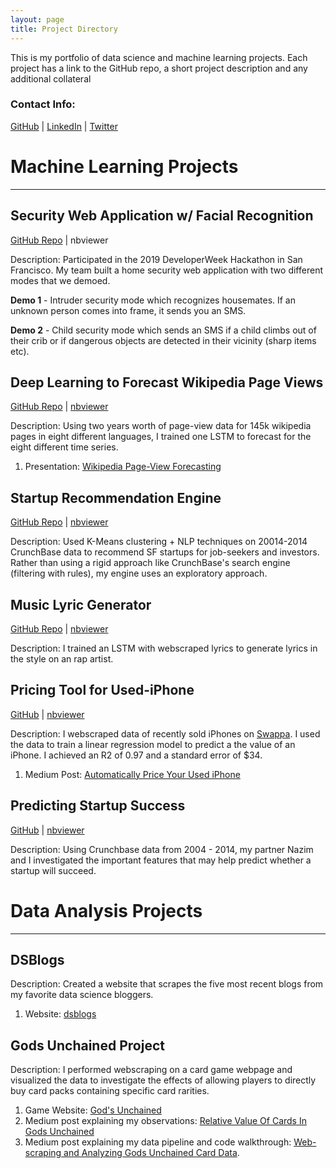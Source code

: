```yaml
---
layout: page
title: Project Directory
---
```


This is my portfolio of data science and machine learning projects. Each project has a link to the GitHub repo, a short project description and any additional collateral

### Contact Info:
[GitHub](https://github.com/jdmendoza) |
[LinkedIn](https://www.linkedin.com/in/jdmendoza1) |
[Twitter](https://twitter.com/Jdanny650)


# **Machine Learning Projects**

---
## Security Web Application w/ Facial Recognition

[GitHub Repo](https://github.com/dynogravelso/devweek_hackathon_2019) | nbviewer

Description: Participated in the 2019 DeveloperWeek Hackathon in San Francisco. My team built a home security web application with two different modes that we demoed.

**Demo 1** - Intruder security mode which recognizes housemates. If an unknown person comes into frame, it sends you an SMS.

**Demo 2** - Child security mode which sends an SMS if a child climbs out of their crib or if dangerous objects are detected in their vicinity (sharp items etc).



## Deep Learning to Forecast Wikipedia Page Views

[GitHub Repo](https://github.com/jdmendoza/wikipedia_time_series_forecasting) | [nbviewer](https://nbviewer.jupyter.org/github/jdmendoza/wikipedia_time_series_forecasting/blob/master/Wikipedia_Language_LSTM.ipynb)

Description: Using two years worth of page-view data for 145k wikipedia pages in eight different languages, I trained one LSTM to forecast for the eight different time series.

1. Presentation: [Wikipedia Page-View Forecasting](https://www.dropbox.com/s/7yhrfevqn9yyoj4/wiki_forecasting.pptx?dl=0)



## Startup Recommendation Engine

[GitHub Repo](https://github.com/jdmendoza/startup_recommendation_engine) | [nbviewer](https://nbviewer.jupyter.org/github/jdmendoza/startup_recommendation_engine/blob/master/Startup_Recommender.ipynb)

Description: Used K-Means clustering + NLP techniques on 20014-2014 CrunchBase data to recommend SF startups for job-seekers and investors. Rather than using a rigid approach like CrunchBase's search engine (filtering with rules), my engine uses an exploratory approach.



## Music Lyric Generator

[GitHub Repo](https://github.com/jdmendoza/rap_lyrics_generator_lstm) | [nbviewer](https://github.com/jdmendoza/rap_lyrics_generator_lstm/blob/master/Rap_Lyrics_Generation.ipynb)

Description: I trained an LSTM with webscraped lyrics to generate lyrics in the style on an rap artist.  



## Pricing Tool for Used-iPhone

[GitHub](https://github.com/jdmendoza/used_iphone_price_prediction) | [nbviewer](https://nbviewer.jupyter.org/github/jdmendoza/used_iphone_price_prediction/blob/master/3_Modeling_Data.ipynb)

Description: I webscraped data of recently sold iPhones on [Swappa](https://swappa.com/buy/iphones). I used the data to train a linear regression model to predict a the value of an iPhone. I achieved an R2 of 0.97 and a standard error of $34.

1. Medium Post: [Automatically Price Your Used iPhone](https://medium.com/@jdannym93/automatically-price-your-used-iphone-2a83bb9eac30)



## Predicting Startup Success

[GitHub](https://github.com/jdmendoza/predicting_startup_success) | [nbviewer](https://nbviewer.jupyter.org/github/jdmendoza/predicting_startup_success/blob/master/Danny_SF_Startup_Acquisition.ipynb)

Description: Using Crunchbase data from 2004 - 2014, my partner Nazim and I investigated the important features that may help predict whether a startup will succeed.


# **Data Analysis Projects**

---
## DSBlogs

Description: Created a website that scrapes the five  most recent blogs from my favorite data science bloggers.

1. Website: [dsblogs](https://dsblogs.herokuapp.com/)

## Gods Unchained Project

Description: I performed  webscraping on a card game webpage and visualized the data to investigate the effects of allowing players to directly buy card packs containing specific card rarities.

1. Game Website: [God's Unchained](https://godsunchained.com/?refcode=0x07453584C359A2b95fe115CC5eA72c56eEFE3Ee2)
2. Medium post explaining my observations: [Relative Value Of Cards In Gods Unchained](https://medium.com/@jdannym93/relative-value-of-cards-in-gods-unchained-b875a1cee7e0)  
3. Medium post explaining my data pipeline and code walkthrough: [Web-scraping and Analyzing Gods Unchained Card Data](https://medium.com/@jdannym93/web-scraping-and-analyzing-gods-unchained-card-data-1087b9fcd734).
